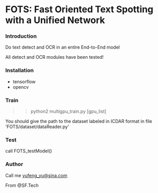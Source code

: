 # FOTS: Fast Oriented Text Spotting with a Unified Network

### Introduction

Do text detect and OCR in an entire End-to-End model

All detect and OCR modules have been tested!

### Installation

+ tensorflow 
+ opencv 

### Train

>> python2 multigpu_train.py [gpu_list]

You should give the path to the dataset labeled in ICDAR format in file 'FOTS/dataset/dataReader.py'

### Test

call FOTS_testModel()

### Author

Call me yufeng_yu@sina.com

From @SF.Tech

